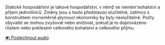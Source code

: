 
Statické hospodářství je takové hospodářství, v němž se nemění bohatství a příjem jednotlivců. Změny jsou s touto představou slučitelné, zatímco s konstruktem rovnoměrně plynoucí ekonomiky by byly neslučitelné. Počty obyvatel se mohou zvyšovat nebo snižovat, pokud je to doprovázeno růstem nebo poklesem celkového bohatství a celkového příjmu.

[🔊 Poslechnout audio](/data/7-paragraphs/audio/chapter_49/para_003-Statick-hospodstv-je-takov-hospodstv-v-n.mp3)
